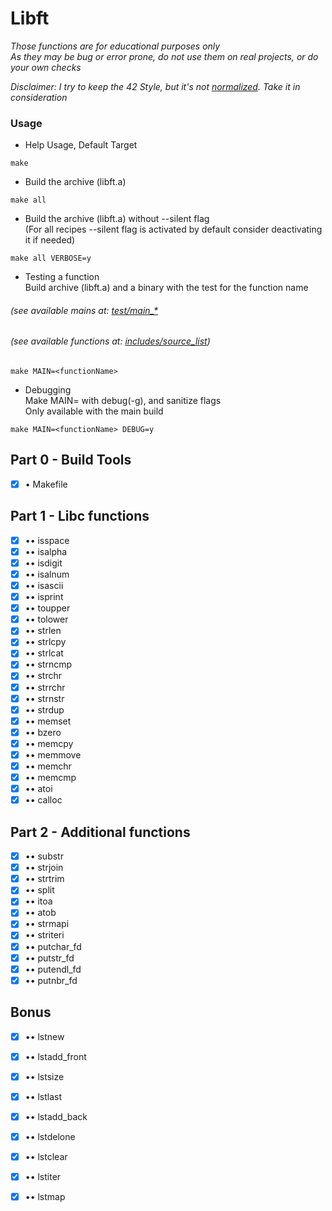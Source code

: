 # Libft

_Those functions are for educational purposes only_  
_As they may be bug or error prone, do not use them on real projects, or do your own checks_  

_Disclaimer: I try to keep the 42 Style, but it's not [normalized](https://github.com/sumxtx/norminette). Take it in consideration_

### Usage
- Help Usage, Default Target
```
make
```
- Build the archive (libft.a)  
```
make all
```
- Build the archive (libft.a) without --silent flag  
(For all recipes --silent flag is activated by default consider deactivating it if needed)  
```
make all VERBOSE=y
```
- Testing a function  
Build archive (libft.a) and a binary with the test for the function name
###### (see available mains at: [test/main_*](https://github.com/sumxtx/Libft/tree/main/tests)
###### (see available functions at: [includes/source_list](https://github.com/sumxtx/Libft/blob/main/includes/source_list))
```
make MAIN=<functionName>
```

- Debugging  
Make MAIN=<functionName> with debug(-g), and sanitize flags  
Only available with the main build
```
make MAIN=<functionName> DEBUG=y
```

## Part 0 - Build Tools 

- [x] • Makefile

## Part 1 - Libc functions

- [x] •• isspace
- [x] •• isalpha  
- [x] •• isdigit  
- [x] •• isalnum  
- [x] •• isascii  
- [x] •• isprint  
- [x] •• toupper  
- [x] •• tolower  
- [x] •• strlen  
- [x] •• strlcpy  
- [x] •• strlcat  
- [x] •• strncmp  
- [x] •• strchr  
- [x] •• strrchr  
- [x] •• strnstr  
- [x] •• strdup  
- [x] •• memset  
- [x] •• bzero  
- [x] •• memcpy  
- [x] •• memmove  
- [x] •• memchr  
- [x] •• memcmp  
- [x] •• atoi  
- [x] •• calloc    

## Part 2 - Additional functions

- [x] •• substr  
- [x] •• strjoin     
- [x] •• strtrim  
- [x] •• split  
- [x] •• itoa  
- [x] •• atob
- [x] •• strmapi
- [x] •• striteri
- [x] •• putchar_fd
- [x] •• putstr_fd
- [x] •• putendl_fd
- [x] •• putnbr_fd

## Bonus

- [x] •• lstnew
- [x] •• lstadd_front
- [x] •• lstsize
- [x] •• lstlast
- [x] •• lstadd_back
- [x] •• lstdelone
- [x] •• lstclear
- [x] •• lstiter
- [x] •• lstmap

